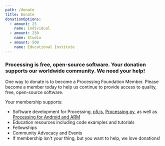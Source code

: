```yaml
---
path: /donate
title: Donate
donationOptions:
  - amount: 25
    name: Individual
  - amount: 250
    name: Studio
  - amount: 500
    name: Educational Institute
---
```

### Processing is free, open-source software. Your donation supports our worldwide community. We need your help!
One way to donate is to become a Processing Foundation Member. Please become a member today to help us continue to provide access to quality, free, open-source software.

Your membership supports:

* Software development for Processing, [p5.js](https://p5js.org/), [Processing.py](http://py.processing.org/), as well as [Processing for Android and ARM](http://android.processing.org/)
* Education resources including code examples and tutorials
* Fellowships
* Community Advocacy and Events
* If membership isn't your thing, but you want to help, we love donations!
